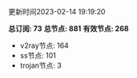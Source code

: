 更新时间2023-02-14 19:19:20

**总订阅: 73**
**总节点: 881**
**有效节点: 268**
- v2ray节点: 164
- ss节点: 101
- trojan节点: 3
